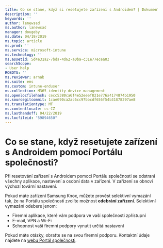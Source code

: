 ```yaml
---
title: Co se stane, když si resetujete zařízení s Androidem? | Dokumenty Microsoft
description: ''
keywords: ''
author: lenewsad
ms.author: lanewsad
manager: dougeby
ms.date: 04/19/2019
ms.topic: article
ms.prod: ''
ms.service: microsoft-intune
ms.technology: ''
ms.assetid: 5d4e31a2-7bda-4d62-a0ba-c31e77ecea03
searchScope:
- User help
ROBOTS: ''
ms.reviewer: arnab
ms.suite: ems
ms.custom: intune-enduser
ms.collection: M365-identity-device-management
ms.openlocfilehash: cecc5380ca6f4e52eeef821e776a4174874b1950
ms.sourcegitcommit: 1cae690ca2ac6cc97bbcdf656f54b31878297ae8
ms.translationtype: MT
ms.contentlocale: cs-CZ
ms.lasthandoff: 04/22/2019
ms.locfileid: "59894650"
---
```

# <a name="what-happens-if-you-reset-your-android-device-using-the-company-portal"></a>Co se stane, když resetujete zařízení s Androidem pomocí Portálu společnosti?

Při resetování zařízení s Androidem pomocí Portálu společnosti se odstraní všechny aplikace, nastavení a osobní data v zařízení. V zařízení se obnoví výchozí tovární nastavení.

Pokud máte zařízení Samsung Knox, můžete provést selektivní vymazání tak, že na Portálu společnosti zvolíte možnost **odebrání zařízení**. Selektivní vymazání odebere jenom:

- Firemní aplikace, které vám podpora ve vaší společnosti zpřístupní
- E-mail, VPN a Wi-Fi
- Schopnost vaší firemní podpory vynutit určitá nastavení

Pokud máte otázky, obraťte se na svou firemní podporu. Kontaktní údaje najdete na [webu Portál společnosti](https://go.microsoft.com/fwlink/?linkid=2010980).
